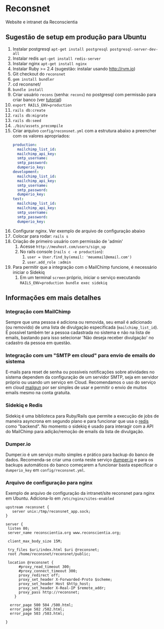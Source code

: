 # Reconsnet

Website e intranet da Reconscientia


## Sugestão de setup em produção para Ubuntu

1. Instalar postgresql `apt-get install postgresql postgresql-server-dev-all`
1. Instalar redis `apt-get install redis-server`
1. Instalar nginx `apt-get install nginx`
1. Instalar Ruby >= 2.4 (sugestão: instalar usando http://rvm.io)
1. Git checkout do `reconsnet`
1. `gem install bundler`
1. cd reconsnet/
1. `bundle install`
1. Criar usuário `recons` (senha: `recons`) no postgresql com permissão para criar banco (ver [tutorial](https://www.vivaolinux.com.br/dica/Criacao-de-1edeg;-super-usuario-no-PostgreSQL))
1. `export RAILS_ENV=production`
1. `rails db:create`
1. `rails db:migrate`
1. `rails db:seed`
1. `./bin/assets_precompile`
1. Criar arquivo `config/reconsnet.yml` com a estrutura abaixo a preencher com os valores apropriados:
    ```yaml
    production:
      mailchimp_list_id:
      mailchimp_api_key:
      smtp_username:
      smtp_password:
      dumperio_key:
    development:
      mailchimp_list_id:
      mailchimp_api_key:
      smtp_username:
      smtp_password:
      dumperio_key:
    test:
      mailchimp_list_id:
      mailchimp_api_key:
      smtp_username:
      smtp_password:
      dumperio_key:
     ```
1. Configurar nginx. Ver exemplo de arquivo de configuração abaixo
1. Colocar para rodar: `rails s`
1. Criação de primeiro usuário com permissão de 'admin'
    1. Acesse `http://meuhost.com/users/sign_up`
    1. No rails console (`rails c -e production`): 
        1. `user = User.find_by(email: 'meuemail@email.com')`
        1. `user.add_role :admin`
1. Para permitir que a integração com o MailChimp funcione, é necessário iniciar o Sidekiq
    1. Em um terminal `screen` próprio, iniciar o serviço executando `RAILS_ENV=production bundle exec sidekiq`



## Informações em mais detalhes

### Integração com MailChimp

Sempre que uma pessoa é adiciona ou removida, seu email é adicionado (ou removido) de uma lista de divulgação
especificada (`mailchimp_list_id`). É possível também ter a pessoa cadastrada no sistema e não na lista de emails,
bastando para isso selecionar 'Não deseja receber divulgação' no cadastro da pessoa em questão.

### Integração com um "SMTP em cloud" para envio de emails do sistema

E-mails para reset de senha ou possíveis notificações sobre atividades no sistema dependem da configuração de 
um servidor SMTP, seja em servidor próprio ou usando um serviço em Cloud. Recomendamos o uso do serviço em cloud 
[mailgun](http://mailgun.com) por ser simples de usar e permitir o envio de muitos emails mesmo na conta gratuita.

### Sidekiq e Redis

Sidekiq é uma biblioteca para Ruby/Rails que permite a execução de jobs de maneira asyncrona em segundo plano 
e para funcionar que usa o [redis](http://redis.io) como "backend". No momento o sidekiq é usado para interagir com a API do 
MailChimp para adição/remoção de emails da lista de divulgação.


### Dumper.io

Dumper.io é um serviço muito simples e prático para backup do banco de dados. Recomenda-se criar uma conta
neste serviço [dumper.io](http://dumper.io) e para os backups automáticos do banco começarem a funcionar basta especificar o `dumperio_key` em 
`config/reconsnet.yml`.

### Arquivo de configuração para nginx

Exemplo de arquivo de configuração da intranet/site reconsnet para nginx em Ubuntu. 
Adiciona-lo em `/etc/nginx/sites-enabled`

```
upstream reconsnet {
   server unix:/tmp/reconsnet_app.sock;
}

server {
 listen 80;
 server_name reconscientia.org www.reconscientia.org;

 client_max_body_size 15M;

 try_files $uri/index.html $uri @reconsnet;
 root /home/reconsnet/reconsnet/public;

 location @reconsnet {
      #proxy_read_timeout 300;
      #proxy_connect_timeout 300;
      proxy_redirect off;
      proxy_set_header X-Forwarded-Proto $scheme;
      proxy_set_header Host $http_host;
      proxy_set_header X-Real-IP $remote_addr;
      proxy_pass http://reconsnet;
    }

  error_page 500 504 /500.html;
  error_page 502 /502.html;
  error_page 503 /503.html;

}
```